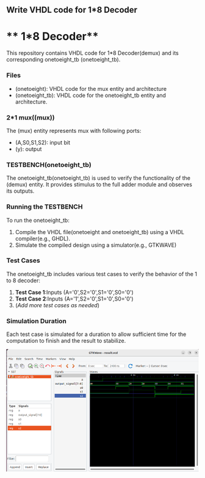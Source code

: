 ## Write VHDL code for 1*8 Decoder

# ** 1*8 Decoder**
This repository contains VHDL code for 1*8 Decoder(demux) and its corresponding onetoeight_tb (onetoeight_tb).

### Files
 - (onetoeight): VHDL code for the mux entity and architecture
 - (onetoeight_tb): VHDL code for the onetoeight_tb entity and architecture.

### 2*1 mux((mux))
The (mux) entity represents mux with following ports: 
 - (A,S0,S1,S2):  input bit
 - (y): output

### TESTBENCH(onetoeight_tb)
The onetoeight_tb(onetoeight_tb) is used to verify the functionality of the (demux) entity. It provides stimulus to the full adder module and observes its outputs.

### Running the TESTBENCH
To run the onetoeight_tb: 

 1. Compile the VHDL file(onetoeight and onetoeight_tb) using a VHDL compiler(e.g., GHDL).
 2. Simulate the compiled design using a simulator(e.g., GTKWAVE)

### Test Cases
The onetoeight_tb includes various test cases to verify the behavior of the 1 to 8 decoder: 
 1. **Test Case 1**:Inputs (A='0',S2='0',S1='0',S0='0')
 2. **Test Case 2**:Inputs (A='1',S2='0',S1='0',S0='0')
 3. (*Add more test cases as needed*)
 
### Simulation Duration
 Each test case is simulated for a duration to allow  sufficient time for the computation to finish and the result to stabilize.

 ![Simulation of mux](/vhdl9/Image_onetoeight.png)
